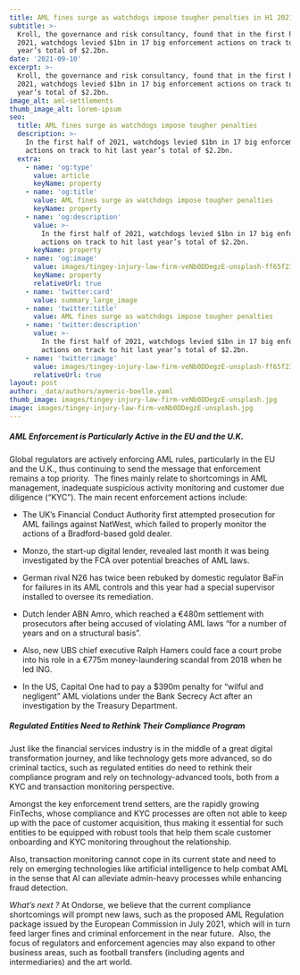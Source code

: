 ```yaml
---
title: AML fines surge as watchdogs impose tougher penalties in H1 2021
subtitle: >-
  Kroll, the governance and risk consultancy, found that in the first half of
  2021, watchdogs levied $1bn in 17 big enforcement actions on track to hit last
  year’s total of $2.2bn.
date: '2021-09-10'
excerpt: >-
  Kroll, the governance and risk consultancy, found that in the first half of
  2021, watchdogs levied $1bn in 17 big enforcement actions on track to hit last
  year’s total of $2.2bn.
image_alt: aml-settlements
thumb_image_alt: lorem-ipsum
seo:
  title: AML fines surge as watchdogs impose tougher penalties
  description: >-
    In the first half of 2021, watchdogs levied $1bn in 17 big enforcement
    actions on track to hit last year’s total of $2.2bn.
  extra:
    - name: 'og:type'
      value: article
      keyName: property
    - name: 'og:title'
      value: AML fines surge as watchdogs impose tougher penalties
      keyName: property
    - name: 'og:description'
      value: >-
        In the first half of 2021, watchdogs levied $1bn in 17 big enforcement
        actions on track to hit last year’s total of $2.2bn.
      keyName: property
    - name: 'og:image'
      value: images/tingey-injury-law-firm-veNb0DDegzE-unsplash-ff65f236.jpg
      keyName: property
      relativeUrl: true
    - name: 'twitter:card'
      value: summary_large_image
    - name: 'twitter:title'
      value: AML fines surge as watchdogs impose tougher penalties
    - name: 'twitter:description'
      value: >-
        In the first half of 2021, watchdogs levied $1bn in 17 big enforcement
        actions on track to hit last year’s total of $2.2bn.
    - name: 'twitter:image'
      value: images/tingey-injury-law-firm-veNb0DDegzE-unsplash-ff65f236.jpg
      relativeUrl: true
layout: post
author: _data/authors/aymeric-boelle.yaml
thumb_image: images/tingey-injury-law-firm-veNb0DDegzE-unsplash.jpg
image: images/tingey-injury-law-firm-veNb0DDegzE-unsplash.jpg
---
```

##### AML Enforcement is Particularly Active in the EU and the U.K.

Global regulators are actively enforcing AML rules, particularly in the EU and the U.K., thus continuing to send the message that enforcement remains a top priority.  The fines mainly relate to shortcomings in AML management, inadequate suspicious activity monitoring and customer due diligence (“KYC”). The main recent enforcement actions include:

*   The UK’s Financial Conduct Authority first attempted prosecution for AML failings against NatWest, which failed to properly monitor the actions of a Bradford-based gold dealer. 

*   Monzo, the start-up digital lender, revealed last month it was being investigated by the FCA over potential breaches of AML laws. 

*   German rival N26 has twice been rebuked by domestic regulator BaFin for failures in its AML controls and this year had a special supervisor installed to oversee its remediation.

*   Dutch lender ABN Amro, which reached a €480m settlement with prosecutors after being accused of violating AML laws “for a number of years and on a structural basis”.  

*   Also, new UBS chief executive Ralph Hamers could face a court probe into his role in a €775m money-laundering scandal from 2018 when he led ING. 

*   In the US, Capital One had to pay a $390m penalty for “wilful and negligent” AML violations under the Bank Secrecy Act after an investigation by the Treasury Department.

##### Regulated Entities Need to Rethink Their Compliance Program

Just like the financial services industry is in the middle of a great digital transformation journey, and like technology gets more advanced, so do criminal tactics, such as regulated entities do need to rethink their compliance program and rely on technology-advanced tools, both from a KYC and transaction monitoring perspective.

Amongst the key enforcement trend setters, are the rapidly growing FinTechs, whose compliance and KYC processes are often not able to keep up with the pace of customer acquisition, thus making it essential for such entities to be equipped with robust tools that help them scale customer onboarding and KYC monitoring throughout the relationship.

Also, transaction monitoring cannot cope in its current state and need to rely on emerging technologies like artificial intelligence to help combat AML in the sense that AI can alleviate admin-heavy processes while enhancing fraud detection.

*What’s next ?* At Ondorse, we believe that the current compliance shortcomings will prompt new laws, such as the proposed AML Regulation package issued by the European Commission in July 2021, which will in turn feed larger fines and criminal enforcement in the near future.  Also, the focus of regulators and enforcement agencies may also expand to other business areas, such as football transfers (including agents and intermediaries) and the art world.
